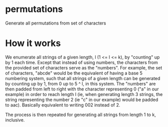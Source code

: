 # permutations
Generate all permutations from set of characters
# How it works
We enumerate all strings of a given length, l (1 <= l <= k), by "counting" up by 1 each time. Except that instead of using numbers, the characters from the provided set of characters serve as the "numbers". For example, the set of characters, "abcde" would be the equivalent of having a base 5 numbering system, such that all strings of a given length can be generated by counting up by 1, from 0 up to 5 ^ l, in this system. The "numbers" are then padded from left to right with the character representing 0 ("a" in our example) in order to reach length l (ie, when generating length 3 strings, the string representing the number  2 (ie "c" in our example) would be padded to aac). Basically equivalent to writing 002 instead of 2.

The process is then repeated for generating all strings from length 1 to k, inclusive.

